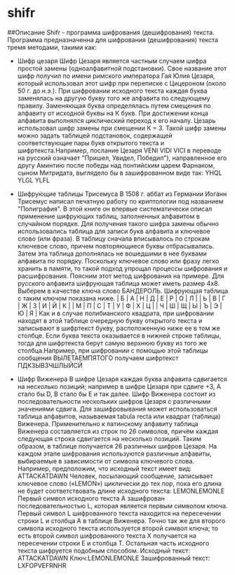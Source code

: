 
# shifr

##Описание
Shifr - программа шифрования (дешифрования) текста.
Программа предназначенна для шифрования (дешифрования) текста тремя методами, такими как:
- Шифр цезаря
Шифр Цезаря является частным случаем шифра простой замены (одноалфавитной подстановки). Свое название этот шифр получил по имени римского императора Гая Юлия Цезаря, который использовал этот шифр при переписке с Цицероном (около 50 г. до н.э.).
При шифровании исходного текста каждая буква заменялась на другую букву того же алфавита по следующему правилу. Заменяющая буква определялась путем смещения по алфавиту от исходной буквы на К букв. При достижении конца алфавита выполнялся циклический переход к его началу. Цезарь использовал шифр замены при смещении К = 3. Такой шифр замены можно задать таблицей подстановок, содержащей соответствующие пары букв открытого текста и шифртекста.Например, послание Цезаря
VENI VIDI VICI
в переводе на русский означает "Пришел, Увидел, Победил"), направленное его другу Аминтию после победы над понтийским царем Фарнаком, сыном Митридата, выглядело бы в зашифрованном виде так:
YHQL YLGL YLFL
- Шифрующие таблицы Трисемуса
В 1508 г. аббат из Германии Иоганн Трисемус написал печатную работу по криптологии под названием "Полиграфия". В этой книге он впервые систематически описал применение шифрующих таблиц, заполненных алфавитом в случайном порядке. Для получения такого шифра замены обычно использовались таблица для записи букв алфавита и ключевое слово (или фраза). В таблицу сначала вписывалось по строкам ключевое слово, причем повторяющиеся буквы отбрасывались. Затем эта таблица дополнялась не вошедшими в нее буквами алфавита по порядку.
Поскольку ключевое слово или фразу легко хранить в памяти, то такой подход упрощал процессы шифрования и расшифрования. Поясним этот метод шифрования на примере. Для русского алфавита шифрующая таблица может иметь размер 4х8. Выберем в качестве ключа слово БАНДЕРОЛЬ. Шифрующая таблица с таким ключом показана ниже. 
  | Б | А | Н | Д | Е | Р | О | Л |
  | Ь | В | Г | Ж | З | И | Й | К |
  | М | П | С | Т | У | Ф | Х | Ц |
  | Ч | Ш | Щ | Ы | Ъ | Э | Ю | Я |
Как и в случае полибианского квадрата, при шифровании находят в этой таблице очередную букву открытого текста и записывают в шифртекст букву, расположенную ниже ее в том же столбце. Если буква текста оказывается в нижней строке таблицы, тогда для шифртекста берут самую верхнюю букву из того же столбца.Например, при шифровании с помощью этой таблицы сообщения
ВЫЛЕТАЕМПЯТОГО
получаем шифртекст
ПДКЗЫВЗЧШЛЫЙСЙ

- Шифр Виженера
В шифре Цезаря каждая буква алфавита сдвигается на несколько позиций; например в шифре Цезаря при сдвиге +3, A стало бы D, B стало бы E и так далее. Шифр Виженера состоит из последовательности нескольких шифров Цезаря с различными значениями сдвига. Для зашифровывания может использоваться таблица алфавитов, называемая tabula recta или квадрат (таблица) Виженера. Применительно к латинскому алфавиту таблица Виженера составляется из строк по 26 символов, причём каждая следующая строка сдвигается на несколько позиций. Таким образом, в таблице получается 26 различных шифров Цезаря. На каждом этапе шифрования используются различные алфавиты, выбираемые в зависимости от символа ключевого слова. Например, предположим, что исходный текст имеет вид:
ATTACKATDAWN
Человек, посылающий сообщение, записывает ключевое слово («LEMON») циклически до тех пор, пока его длина не будет соответствовать длине исходного текста:
LEMONLEMONLE
Первый символ исходного текста A зашифрован последовательностью L, которая является первым символом ключа. Первый символ L шифрованного текста находится на пересечении строки L и столбца A в таблице Виженера. Точно так же для второго символа исходного текста используется второй символ ключа; то есть второй символ шифрованного текста X получается на пересечении строки E и столбца T. Остальная часть исходного текста шифруется подобным способом.
Исходный текст: ATTACKATDAWN
Ключ:LEMONLEMONLE
Зашифрованный текст: LXFOPVEFRNHR

